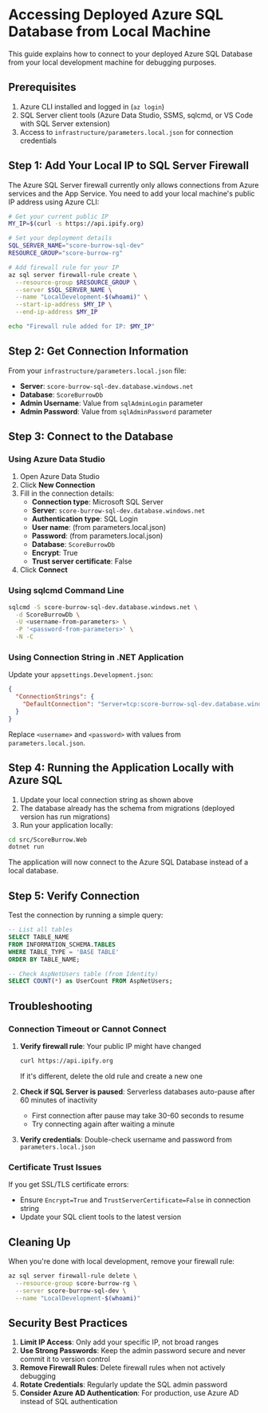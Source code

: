 # Accessing Deployed Azure SQL Database from Local Machine

This guide explains how to connect to your deployed Azure SQL Database from your local development machine for debugging purposes.

## Prerequisites

1. Azure CLI installed and logged in (`az login`)
2. SQL Server client tools (Azure Data Studio, SSMS, sqlcmd, or VS Code with SQL Server extension)
3. Access to `infrastructure/parameters.local.json` for connection credentials

## Step 1: Add Your Local IP to SQL Server Firewall

The Azure SQL Server firewall currently only allows connections from Azure services and the App Service. You need to add your local machine's public IP address using Azure CLI:

```bash
# Get your current public IP
MY_IP=$(curl -s https://api.ipify.org)

# Set your deployment details
SQL_SERVER_NAME="score-burrow-sql-dev"
RESOURCE_GROUP="score-burrow-rg"

# Add firewall rule for your IP
az sql server firewall-rule create \
  --resource-group $RESOURCE_GROUP \
  --server $SQL_SERVER_NAME \
  --name "LocalDevelopment-$(whoami)" \
  --start-ip-address $MY_IP \
  --end-ip-address $MY_IP

echo "Firewall rule added for IP: $MY_IP"
```

## Step 2: Get Connection Information

From your `infrastructure/parameters.local.json` file:

- **Server**: `score-burrow-sql-dev.database.windows.net`
- **Database**: `ScoreBurrowDb`
- **Admin Username**: Value from `sqlAdminLogin` parameter
- **Admin Password**: Value from `sqlAdminPassword` parameter

## Step 3: Connect to the Database

### Using Azure Data Studio

1. Open Azure Data Studio
2. Click **New Connection**
3. Fill in the connection details:
   - **Connection type**: Microsoft SQL Server
   - **Server**: `score-burrow-sql-dev.database.windows.net`
   - **Authentication type**: SQL Login
   - **User name**: (from parameters.local.json)
   - **Password**: (from parameters.local.json)
   - **Database**: `ScoreBurrowDb`
   - **Encrypt**: True
   - **Trust server certificate**: False
4. Click **Connect**

### Using sqlcmd Command Line

```bash
sqlcmd -S score-burrow-sql-dev.database.windows.net \
  -d ScoreBurrowDb \
  -U <username-from-parameters> \
  -P '<password-from-parameters>' \
  -N -C
```

### Using Connection String in .NET Application

Update your `appsettings.Development.json`:

```json
{
  "ConnectionStrings": {
    "DefaultConnection": "Server=tcp:score-burrow-sql-dev.database.windows.net,1433;Initial Catalog=ScoreBurrowDb;Persist Security Info=False;User ID=<username>;Password=<password>;MultipleActiveResultSets=False;Encrypt=True;TrustServerCertificate=False;Connection Timeout=30;"
  }
}
```

Replace `<username>` and `<password>` with values from `parameters.local.json`.

## Step 4: Running the Application Locally with Azure SQL

1. Update your local connection string as shown above
2. The database already has the schema from migrations (deployed version has run migrations)
3. Run your application locally:

```bash
cd src/ScoreBurrow.Web
dotnet run
```

The application will now connect to the Azure SQL Database instead of a local database.

## Step 5: Verify Connection

Test the connection by running a simple query:

```sql
-- List all tables
SELECT TABLE_NAME 
FROM INFORMATION_SCHEMA.TABLES 
WHERE TABLE_TYPE = 'BASE TABLE'
ORDER BY TABLE_NAME;

-- Check AspNetUsers table (from Identity)
SELECT COUNT(*) as UserCount FROM AspNetUsers;
```

## Troubleshooting

### Connection Timeout or Cannot Connect

1. **Verify firewall rule**: Your public IP might have changed
   ```bash
   curl https://api.ipify.org
   ```
   If it's different, delete the old rule and create a new one

2. **Check if SQL Server is paused**: Serverless databases auto-pause after 60 minutes of inactivity
   - First connection after pause may take 30-60 seconds to resume
   - Try connecting again after waiting a minute

3. **Verify credentials**: Double-check username and password from `parameters.local.json`

### Certificate Trust Issues

If you get SSL/TLS certificate errors:
- Ensure `Encrypt=True` and `TrustServerCertificate=False` in connection string
- Update your SQL client tools to the latest version

## Cleaning Up

When you're done with local development, remove your firewall rule:

```bash
az sql server firewall-rule delete \
  --resource-group score-burrow-rg \
  --server score-burrow-sql-dev \
  --name "LocalDevelopment-$(whoami)"
```

## Security Best Practices

1. **Limit IP Access**: Only add your specific IP, not broad ranges
2. **Use Strong Passwords**: Keep the admin password secure and never commit it to version control
3. **Remove Firewall Rules**: Delete firewall rules when not actively debugging
4. **Rotate Credentials**: Regularly update the SQL admin password
5. **Consider Azure AD Authentication**: For production, use Azure AD instead of SQL authentication
